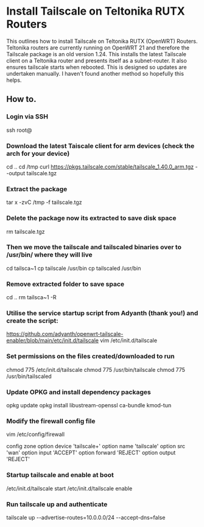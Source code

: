 # Install Tailscale on Teltonika RUTX Routers
This outlines how to install Tailscale on Teltonika RUTX (OpenWRT) Routers.
Teltonika routers are currently running on OpenWRT 21 and therefore the Tailscale package is an old version 1.24.
This installs the latest Tailscale client on a Teltonika router and presents itself as a subnet-router.  It also ensures tailscale starts when rebooted.
This is designed so updates are undertaken manually.
I haven't found another method so hopefully this helps.  

## How to.

### Login via SSH
  ssh root@<ip address>
  <gui password>

### Download the latest Taiscale client for arm devices (check the arch for your device)
  cd ..
  cd /tmp
  curl https://pkgs.tailscale.com/stable/tailscale_1.40.0_arm.tgz --output tailscale.tgz
  <get from the latest tailscale source>

### Extract the package
  tar x -zvC /tmp -f tailscale.tgz
 
### Delete the package now its extracted to save disk space
  rm tailscale.tgz

### Then we move the tailscale and tailscaled binaries over to /usr/bin/ where they will live
  cd tailsca~1
  cp tailscale /usr/bin
  cp tailscaled /usr/bin
  
### Remove extracted folder to save space
  cd ..
  rm tailsca~1 -R

### Utilise the service startup script from Adyanth (thank you!) and create the script:
  https://github.com/adyanth/openwrt-tailscale-enabler/blob/main/etc/init.d/tailscale
  vim /etc/init.d/tailscale
  <paste it there>

### Set permissions on the files created/downloaded to run
  chmod 775 /etc/init.d/tailscale
  chmod 775 /usr/bin/tailscale
  chmod 775 /usr/bin/tailscaled

### Update OPKG and install dependency packages
  opkg update
  opkg install libustream-openssl ca-bundle kmod-tun
  <ignore kernal errors> 

### Modify the firewall config file
  vim /etc/config/firewall
  <append to the bottom the following>
 
  config zone
    option device 'tailscale+'
    option name 'tailscale'
    option src 'wan'
    option input 'ACCEPT'
    option forward 'REJECT'
    option output 'REJECT'
    
### Startup tailscale and enable at boot
  /etc/init.d/tailscale start
  /etc/init.d/tailscale enable

### Run tailscale up and authenticate
  tailscale up --advertise-routes=10.0.0.0/24 --accept-dns=false
  


